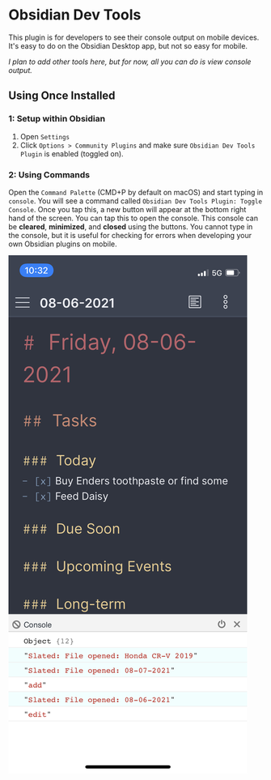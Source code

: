# Obsidian Dev Tools
This plugin is for developers to see their console output on mobile devices. It's easy to do on the Obsidian Desktop app, but not so easy for mobile.

*I plan to add other tools here, but for now, all you can do is view console output.*

## Using Once Installed

### 1: Setup within Obsidian
1. Open `Settings`
2. Click `Options > Community Plugins` and make sure `Obsidian Dev Tools Plugin` is enabled (toggled on).

### 2: Using Commands
Open the `Command Palette` (CMD+P by default on macOS) and start typing in `console`. You will see a command called `Obsidian Dev Tools Plugin: Toggle Console`. Once you tap this, a new button will appear at the bottom right hand of the screen. You can tap this to open the console. This console can be **cleared**, **minimized**, and **closed** using the buttons. You cannot type in the console, but it is useful for checking for errors when developing your own Obsidian plugins on mobile.

![alt text](mobileConsole.jpeg)
